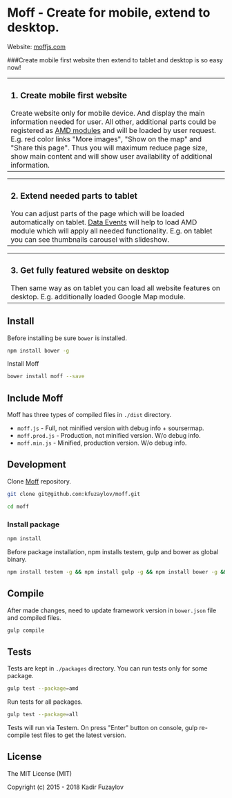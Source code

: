 # Moff - Create for mobile, extend to desktop.
Website: [moffjs.com](http://moffjs.com/ "Moff - Mobile First Framework")

###Create mobile first website then extend to tablet and desktop is so easy now!

<table>
    <tr>
        <td valign="top"><h3>1. Create mobile first website</h3>
            Create website only for mobile device. And display the main information needed for user.
            All other, additional parts could be registered as <a href="http://moffjs.com/amd.html">AMD modules</a> and will be loaded by user request.
            E.g. red color links "More images", "Show on the map" and "Share this page".
            Thus you will maximum reduce page size, show main content and will show user availability of additional information.
        </td>
    </tr>
</table>

<table>
 <tr>
        <td valign="top">
            <h3>2. Extend needed parts to tablet</h3>
            You can adjust parts of the page which will be loaded automatically on tablet.
            <a href="http://moffjs.com/data-events.html">Data Events</a> will help to load AMD module which will apply all needed functionality.
            E.g. on tablet you can see thumbnails carousel with slideshow.
        </td>
    </tr>
</table>

<table>
<tr>
        <td valign="top">
            <h3>3. Get fully featured website on desktop</h3>
            Then same way as on tablet you can load all website features on desktop. E.g. additionally loaded Google Map module.
        </td>
    </tr>
</table>


## Install
Before installing be sure <code>bower</code> is installed.
```bash
npm install bower -g
```
Install Moff
```bash
bower install moff --save
```
## Include Moff
Moff has three types of compiled files in <code>./dist</code> directory.
- <code>moff.js</code> - Full, not minified version with debug info + soursermap.
- <code>moff.prod.js</code> - Production, not minified version. W/o debug info.
- <code>moff.min.js</code> - Minified, production version. W/o debug info.

## Development
Clone [Moff](https://github.com/kfuzaylov/moff) repository.
```bash
git clone git@github.com:kfuzaylov/moff.git
```
```bash
cd moff
```
### Install package
```bash
npm install
```
Before package installation, npm installs testem, gulp and bower as global binary.
```bash
npm install testem -g && npm install gulp -g && npm install bower -g && bower install
```
## Compile
After made changes, need to update framework version in <code>bower.json</code> file and compiled files.
```bash
gulp compile
```

## Tests
Tests are kept in <code>./packages</code> directory. You can run tests only for some package.
```bash
gulp test --package=amd
```
Run tests for all packages.
```bash
gulp test --package=all
```
Tests will run via Testem. On press "Enter" button on console, gulp re-compile test files to get the latest version.

## License
The MIT License (MIT)

Copyright (c) 2015 - 2018 Kadir Fuzaylov